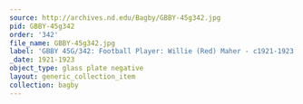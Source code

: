 ```yaml
---
source: http://archives.nd.edu/Bagby/GBBY-45g342.jpg
pid: GBBY-45g342
order: '342'
file_name: GBBY-45g342.jpg
label: 'GBBY 45G/342: Football Player: Willie (Red) Maher - c1921-1923'
_date: 1921-1923
object_type: glass plate negative
layout: generic_collection_item
collection: bagby
---
```

